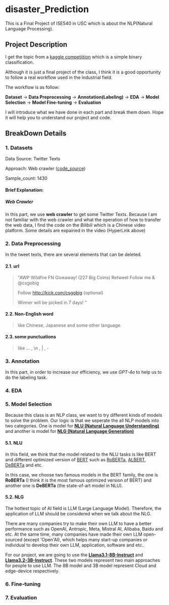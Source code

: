 # disaster_Prediction
This is a Final Project of ISE540 in USC which is about the NLP(Natural Language Processing).

## Project Description
I get the topic from a [kaggle competiition](https://www.kaggle.com/c/nlp-getting-started) which is a simple binary classification.

Although it is just a final project of the class, I think it is a good opportunity to follow a real workflow used in the industrial field.

The workflow is as follow:

**Dataset** -> **Data Preprocessing** -> **Annotation(Labeling)** -> **EDA** -> **Model Selection** -> **Model Fine-tuning** -> **Evaluation** 

I will introduce what we have done in each part and break them down. Hope it will help you to understand our project and code.

## BreakDown Details

### 1. Datasets
Data Source: Twitter Texts

Approach: Web crawler ([code_source](https://www.bilibili.com/video/BV1mx4y1t7Uo/?spm_id_from=333.1007.top_right_bar_window_history.content.click&vd_source=e4945a960ebe99f5b861521b8f23add7))

Sample_count: 1430

#### Brief Explanation:

##### Web Crawler
In this part, we use **web crawler** to get some Twitter Texts. Because I am not familiar with the web crawler and what the operation of how to transfer the web data, I find the code on the *Bilibili* which is a Chinese video platform. Some details are expained in the video (HyperLink above)

### 2. Data Preprocessing

In the tweet texts, there are several elements that can be deleted.

#### 2.1. url

> "AWP Wildfire FN Giveaway! (227 Big Coins)
> Retweet
  Follow me & 
  @csgobig
>  
>    Follow http://kick.com/csgobig (optional)
>    
>    Winner will be picked in 7 days! "

#### 2.2. Non-English word

> like Chinese, Japanese and some other language.
>

#### 2.3. some punctuations
> like ... , \n , | , - 

### 3. Annotation

In this part, in order to increase our efficiency, we use *GPT-4o* to help us to do the labeling task.

### 4. EDA
### 5. Model Selection

Because this class is an NLP class, we want to try different kinds of models to solve the problem. Our logic is that we seperate the all NLP models into two categories. One is model for **<u>NLU (Natural Language Understanding)</u>** and another is model for **<u>NLG (Natural Language Generation)</u>**

#### 5.1. NLU

In this field, we think that the model related to the NLU tasks is like BERT and different optimized version of [BERT](https://arxiv.org/abs/1810.04805) such as [RoBERTa](https://arxiv.org/abs/1907.11692), [ALBERT](https://arxiv.org/abs/1909.11942), [DeBERTa](https://arxiv.org/abs/2006.03654) and etc.

In this case, we choose two famous models in the BERT family, the one is **RoBERTa** (I think it is the most famous optimized version of BERT) and another one is **DeBERTa** (the state-of-art model in NLU). 

#### 5.2. NLG

The hottest topic of AI field is LLM (Large Language Model). Therefore, the application of LLM should be considered when we talk about the NLG. 

There are many companies try to make their own LLM to have a better performance such as OpenAI, Antropic, Meta, Mistral AI, Alibaba, Baidu and etc. At the same time, many companies have made their own LLM open-sourced (except 'Open'AI), which helps many start-up companies or individual to develop their own LLM, application, software and etc..

For our project, we are going to use the [<u>**Llama3.1-8B-Instruct**</u>](https://huggingface.co/meta-llama/Llama-3.1-8B-Instruct) and [<u>**Llama3.2-3B-Instruct**</u>](https://huggingface.co/meta-llama/Llama-3.2-3B-Instruct). These two models represent two main approaches for people to use LLM. The 8B model and 3B model represent Cloud and edge-device respectively.



### 6. Fine-tuning


### 7. Evaluation